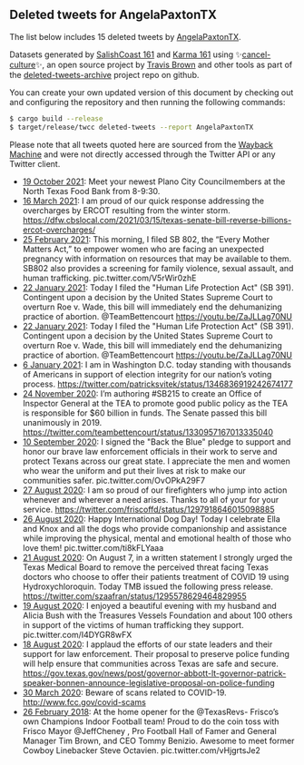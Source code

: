 ## Deleted tweets for AngelaPaxtonTX

The list below includes 15 deleted tweets by
[AngelaPaxtonTX](https://twitter.com/AngelaPaxtonTX).



Datasets generated by [SalishCoast 161](https://twitter.com/SalishCoastA) and [Karma 161](https://twitter.com/KarmaOneSixOne)
using ✨[cancel-culture](https://github.com/travisbrown/cancel-culture)✨, an open source project by [Travis Brown](https://twitter.com/travisbrown) 
and other tools as part of the [deleted-tweets-archive](https://github.com/salcoast/deleted-tweets-archive/) project repo on github.

You can create your own updated version of this document by checking out and configuring the
repository and then running the following commands:

```bash
$ cargo build --release
$ target/release/twcc deleted-tweets --report AngelaPaxtonTX
```

Please note that all tweets quoted here are sourced from the
[Wayback Machine](https://web.archive.org) and were not directly accessed through the Twitter API or
any Twitter client.

* [19 October 2021](https://web.archive.org/web/20211019121546/https://twitter.com/AngelaPaxtonTX/status/1450435309913714690): Meet your newest Plano City Councilmembers at the North Texas Food Bank from 8-9:30.
* [16 March 2021](https://web.archive.org/web/20210316134426/https://twitter.com/AngelaPaxtonTX/status/1371819405953339403): I am proud of our quick response addressing the overcharges by ERCOT resulting from the winter storm. https://dfw.cbslocal.com/2021/03/15/texas-senate-bill-reverse-billions-ercot-overcharges/
* [25 February 2021](https://web.archive.org/web/20210225165802/https://twitter.com/AngelaPaxtonTX/status/1364982635718717445): This morning, I filed SB 802, the “Every Mother Matters Act,” to empower women who are facing an unexpected pregnancy with information on resources that may be available to them. SB802 also provides a screening for family violence, sexual assault, and human trafficking. pic.twitter.com/V5rWir0zhE
* [22 January 2021](https://web.archive.org/web/20210122195201/https://twitter.com/AngelaPaxtonTX/status/1352705493274415107): Today I filed the "Human Life Protection Act" (SB 391). Contingent upon a decision by the United States Supreme Court to overturn Roe v. Wade, this bill will immediately end the dehumanizing practice of abortion.   @TeamBettencourt     https://youtu.be/ZaJLLag70NU
* [22 January 2021](https://web.archive.org/web/20210122195106/https://twitter.com/AngelaPaxtonTX/status/1352705294380503040): Today I filed the "Human Life Protection Act" (SB 391). Contingent upon a decision by the United States Supreme Court to overturn Roe v. Wade, this bill will immediately end the dehumanizing practice of abortion.  @TeamBettencourt    https://youtu.be/ZaJLLag70NU
* [ 6 January 2021](https://web.archive.org/web/20210106164136/https://twitter.com/AngelaPaxtonTX/status/1346859350850215937): I am in Washington D.C. today standing with thousands of Americans in support of election integrity for our nation’s voting process. https://twitter.com/patricksvitek/status/1346836919242674177
* [24 November 2020](https://web.archive.org/web/20201124142519/https://twitter.com/AngelaPaxtonTX/status/1331240931899674631): I’m authoring  #SB215  to create an Office of Inspector General at the TEA to promote good public policy as the TEA is responsible for $60 billion in funds.  The Senate passed this bill unanimously in 2019. https://twitter.com/teambettencourt/status/1330957167013335040
* [10 September 2020](https://web.archive.org/web/20200910135831/https://twitter.com/AngelaPaxtonTX/status/1304055699576627201): I signed the "Back the Blue" pledge to support and honor our brave law enforcement officials in their work to serve and protect Texans across our great state. I appreciate the men and women who wear the uniform and put their lives at risk to make our communities safer. pic.twitter.com/OvOPkA29F7
* [27 August 2020](https://web.archive.org/web/20200827133645/https://twitter.com/AngelaPaxtonTX/status/1298977681116192768): I am so proud of our firefighters who jump into action whenever and wherever a need arises. Thanks to all of your for your service. https://twitter.com/friscoffd/status/1297918646015098885
* [26 August 2020](https://web.archive.org/web/20200826163520/https://twitter.com/AngelaPaxtonTX/status/1298659992556441606): Happy International Dog Day! Today I celebrate Ella and Knox and all the dogs who provide companionship and assistance while improving the physical, mental and emotional health of those who love them! pic.twitter.com/ti8kFLYaaa
* [21 August 2020](https://web.archive.org/web/20200821211232/https://twitter.com/AngelaPaxtonTX/status/1296917959466782720): On August 7, in a written statement I strongly urged the Texas Medical Board to remove the perceived threat facing Texas doctors who choose to offer their patients treatment of COVID 19 using Hydroxychloroquin. Today TMB issued the following press release. https://twitter.com/szaafran/status/1295578629464829955
* [19 August 2020](https://web.archive.org/web/20200819024832/https://twitter.com/AngelaPaxtonTX/status/1295915368150642695): I enjoyed a beautiful evening with my husband and Alicia Bush with the Treasures Vessels Foundation and about 100 others in support of the victims of human trafficking they support. pic.twitter.com/I4DYGR8wFX
* [18 August 2020](https://web.archive.org/web/20200818191741/https://twitter.com/AngelaPaxtonTX/status/1295801967114162176): I applaud the efforts of our state leaders and their support for law enforcement.  Their proposal to preserve police funding will help ensure that communities across Texas are safe and secure. https://gov.texas.gov/news/post/governor-abbott-lt-governor-patrick-speaker-bonnen-announce-legislative-proposal-on-police-funding
* [30 March 2020](https://web.archive.org/web/20200330184547/https://twitter.com/AngelaPaxtonTX/status/1244694689904812032): Beware of scans related to COVID-19. http://www.fcc.gov/covid-scams
* [26 February 2018](https://web.archive.org/web/20200526203240/https://twitter.com/AngelaPaxtonTX/status/967914407299833858): At the home opener for the @TexasRevs- Frisco’s own Champions Indoor Football team! Proud to do the coin toss with Frisco Mayor  @JeffCheney , Pro Football Hall of Famer and General Manager Tim Brown, and  CEO Tommy Benizio. Awesome to meet former Cowboy Linebacker Steve Octavien. pic.twitter.com/vHjgrtsJe2
